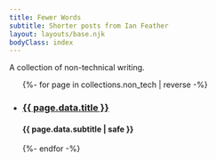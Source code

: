 ```yaml
---
title: Fewer Words
subtitle: Shorter posts from Ian Feather
layout: layouts/base.njk
bodyClass: index
---
```


<p>A collection of non-technical writing.</p>

<div class="index-section">
  <ul>
  {%- for page in collections.non_tech | reverse -%}
    <li>
      <h3 class="index-title">
        <a href="{{ page.url }}">{{ page.data.title }}</a>
      </h3>
      <h4 class="index-subtitle">{{ page.data.subtitle | safe }}</h4>
    </li>
  {%- endfor -%}
  </ul>
</div>
